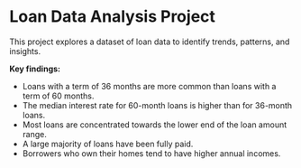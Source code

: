 # Loan Data Analysis Project

This project explores a dataset of loan data to identify trends, patterns, and insights.

**Key findings:**

- Loans with a term of 36 months are more common than loans with a term of 60 months.
- The median interest rate for 60-month loans is higher than for 36-month loans.
- Most loans are concentrated towards the lower end of the loan amount range.
- A large majority of loans have been fully paid.
- Borrowers who own their homes tend to have higher annual incomes.
